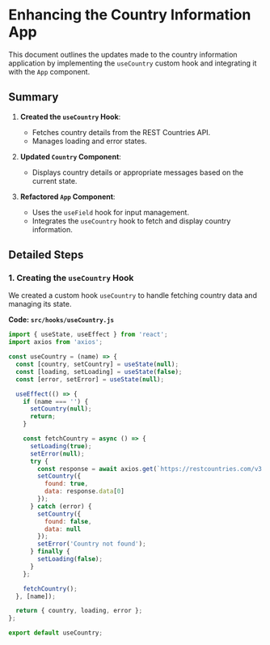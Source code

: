 # Enhancing the Country Information App

This document outlines the updates made to the country information application by implementing the `useCountry` custom hook and integrating it with the `App` component.

## Summary

1. **Created the `useCountry` Hook**:
   - Fetches country details from the REST Countries API.
   - Manages loading and error states.

2. **Updated `Country` Component**:
   - Displays country details or appropriate messages based on the current state.

3. **Refactored `App` Component**:
   - Uses the `useField` hook for input management.
   - Integrates the `useCountry` hook to fetch and display country information.

## Detailed Steps

### 1. Creating the `useCountry` Hook

We created a custom hook `useCountry` to handle fetching country data and managing its state.

**Code: `src/hooks/useCountry.js`**
```jsx
import { useState, useEffect } from 'react';
import axios from 'axios';

const useCountry = (name) => {
  const [country, setCountry] = useState(null);
  const [loading, setLoading] = useState(false);
  const [error, setError] = useState(null);

  useEffect(() => {
    if (name === '') {
      setCountry(null);
      return;
    }

    const fetchCountry = async () => {
      setLoading(true);
      setError(null);
      try {
        const response = await axios.get(`https://restcountries.com/v3.1/name/${name}`);
        setCountry({
          found: true,
          data: response.data[0]
        });
      } catch (error) {
        setCountry({
          found: false,
          data: null
        });
        setError('Country not found');
      } finally {
        setLoading(false);
      }
    };

    fetchCountry();
  }, [name]);

  return { country, loading, error };
};

export default useCountry;
